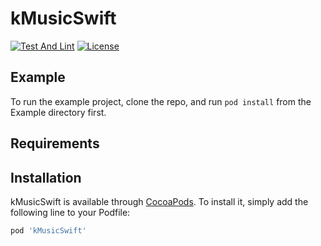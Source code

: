 # kMusicSwift

[![Test And Lint](https://github.com/Kuama-IT/k-music-swift/actions/workflows/main.yml/badge.svg)](https://github.com/Kuama-IT/k-music-swift/actions/workflows/main.yml)
[![License](https://img.shields.io/badge/License-Apache_2.0-blue.svg)](https://opensource.org/licenses/Apache-2.0)

## Example

To run the example project, clone the repo, and run `pod install` from the Example directory first.

## Requirements

## Installation

kMusicSwift is available through [CocoaPods](https://cocoapods.org). To install
it, simply add the following line to your Podfile:

```ruby
pod 'kMusicSwift'
```
